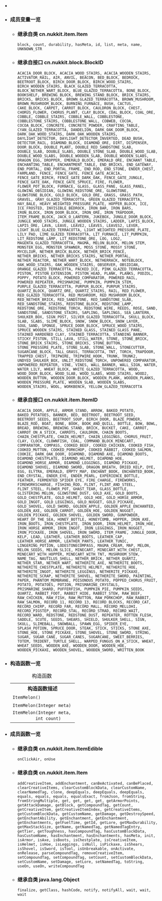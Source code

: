 <div class="summary">
<ul class="blockList">
<li class="blockList">  
<li class="blockList"><a name="field.summary">
<!--   -->
</a>
<h3>成员变量一览</h3>
<ul class="blockList">
<li class="blockList"><a name="fields.inherited.from.class.cn.nukkit.item.Item">
<!--   -->
</a>
<h3>继承自类 cn.nukkit.item.<a  title="class in cn.nukkit.item">Item</a></h3>
<code><a >block</a>, <a >count</a>, <a >durability</a>, <a >hasMeta</a>, <a >id</a>, <a >list</a>, <a >meta</a>, <a >name</a>, <a >UNKNOWN_STR</a></code></li>
</ul>
<ul class="blockList">
<li class="blockList"><a name="fields.inherited.from.class.cn.nukkit.block.BlockID">
<!--   -->
</a>
<h3>继承自接口 cn.nukkit.block.<a  title="interface in cn.nukkit.block">BlockID</a></h3>
<code><a >ACACIA_DOOR_BLOCK</a>, <a >ACACIA_WOOD_STAIRS</a>, <a >ACACIA_WOODEN_STAIRS</a>, <a >ACTIVATOR_RAIL</a>, <a >AIR</a>, <a >ANVIL</a>, <a >BEACON</a>, <a >BED_BLOCK</a>, <a >BEDROCK</a>, <a >BEETROOT_BLOCK</a>, <a >BIRCH_DOOR_BLOCK</a>, <a >BIRCH_WOOD_STAIRS</a>, <a >BIRCH_WOODEN_STAIRS</a>, <a >BLACK_GLAZED_TERRACOTTA</a>, <a >BLOCK_NETHER_WART_BLOCK</a>, <a >BLUE_GLAZED_TERRACOTTA</a>, <a >BONE_BLOCK</a>, <a >BOOKSHELF</a>, <a >BREWING_BLOCK</a>, <a >BREWING_STAND_BLOCK</a>, <a >BRICK_STAIRS</a>, <a >BRICKS</a>, <a >BRICKS_BLOCK</a>, <a >BROWN_GLAZED_TERRACOTTA</a>, <a >BROWN_MUSHROOM</a>, <a >BROWN_MUSHROOM_BLOCK</a>, <a >BURNING_FURNACE</a>, <a >BUSH</a>, <a >CACTUS</a>, <a >CAKE_BLOCK</a>, <a >CARPET</a>, <a >CARROT_BLOCK</a>, <a >CAULDRON_BLOCK</a>, <a >CHEST</a>, <a >CHORUS_FLOWER</a>, <a >CHORUS_PLANT</a>, <a >CLAY_BLOCK</a>, <a >COAL_BLOCK</a>, <a >COAL_ORE</a>, <a >COBBLE</a>, <a >COBBLE_STAIRS</a>, <a >COBBLE_WALL</a>, <a >COBBLESTONE</a>, <a >COBBLESTONE_STAIRS</a>, <a >COBBLESTONE_WALL</a>, <a >COBWEB</a>, <a >COCOA</a>, <a >COCOA_BLOCK</a>, <a >CONCRETE</a>, <a >CONCRETE_POWDER</a>, <a >CRAFTING_TABLE</a>, <a >CYAN_GLAZED_TERRACOTTA</a>, <a >DANDELION</a>, <a >DARK_OAK_DOOR_BLOCK</a>, <a >DARK_OAK_WOOD_STAIRS</a>, <a >DARK_OAK_WOODEN_STAIRS</a>, <a >DAYLIGHT_DETECTOR</a>, <a >DAYLIGHT_DETECTOR_INVERTED</a>, <a >DEAD_BUSH</a>, <a >DETECTOR_RAIL</a>, <a >DIAMOND_BLOCK</a>, <a >DIAMOND_ORE</a>, <a >DIRT</a>, <a >DISPENSER</a>, <a >DOOR_BLOCK</a>, <a >DOUBLE_PLANT</a>, <a >DOUBLE_RED_SANDSTONE_SLAB</a>, <a >DOUBLE_SLAB</a>, <a >DOUBLE_SLABS</a>, <a >DOUBLE_STONE_SLAB</a>, <a >DOUBLE_WOOD_SLAB</a>, <a >DOUBLE_WOOD_SLABS</a>, <a >DOUBLE_WOODEN_SLAB</a>, <a >DOUBLE_WOODEN_SLABS</a>, <a >DRAGON_EGG</a>, <a >DROPPER</a>, <a >EMERALD_BLOCK</a>, <a >EMERALD_ORE</a>, <a >ENCHANT_TABLE</a>, <a >ENCHANTING_TABLE</a>, <a >ENCHANTMENT_TABLE</a>, <a >END_BRICKS</a>, <a >END_GATEWAY</a>, <a >END_PORTAL</a>, <a >END_PORTAL_FRAME</a>, <a >END_ROD</a>, <a >END_STONE</a>, <a >ENDER_CHEST</a>, <a >FARMLAND</a>, <a >FENCE</a>, <a >FENCE_GATE</a>, <a >FENCE_GATE_ACACIA</a>, <a >FENCE_GATE_BIRCH</a>, <a >FENCE_GATE_DARK_OAK</a>, <a >FENCE_GATE_JUNGLE</a>, <a >FENCE_GATE_OAK</a>, <a >FENCE_GATE_SPRUCE</a>, <a >FIRE</a>, <a >FLOWER</a>, <a >FLOWER_POT_BLOCK</a>, <a >FURNACE</a>, <a >GLASS</a>, <a >GLASS_PANE</a>, <a >GLASS_PANEL</a>, <a >GLOWING_OBSIDIAN</a>, <a >GLOWING_REDSTONE_ORE</a>, <a >GLOWSTONE</a>, <a >GLOWSTONE_BLOCK</a>, <a >GOLD_BLOCK</a>, <a >GOLD_ORE</a>, <a >GRASS</a>, <a >GRASS_PATH</a>, <a >GRAVEL</a>, <a >GRAY_GLAZED_TERRACOTTA</a>, <a >GREEN_GLAZED_TERRACOTTA</a>, <a >HAY_BALE</a>, <a >HEAVY_WEIGHTED_PRESSURE_PLATE</a>, <a >HOPPER_BLOCK</a>, <a >ICE</a>, <a >ICE_FROSTED</a>, <a >INVISIBLE_BEDROCK</a>, <a >IRON_BAR</a>, <a >IRON_BARS</a>, <a >IRON_BLOCK</a>, <a >IRON_DOOR_BLOCK</a>, <a >IRON_ORE</a>, <a >IRON_TRAPDOOR</a>, <a >ITEM_FRAME_BLOCK</a>, <a >JACK_O_LANTERN</a>, <a >JUKEBOX</a>, <a >JUNGLE_DOOR_BLOCK</a>, <a >JUNGLE_WOOD_STAIRS</a>, <a >JUNGLE_WOODEN_STAIRS</a>, <a >LADDER</a>, <a >LAPIS_BLOCK</a>, <a >LAPIS_ORE</a>, <a >LAVA</a>, <a >LEAVE</a>, <a >LEAVE2</a>, <a >LEAVES</a>, <a >LEAVES2</a>, <a >LEVER</a>, <a >LIGHT_BLUE_GLAZED_TERRACOTTA</a>, <a >LIGHT_WEIGHTED_PRESSURE_PLATE</a>, <a >LILY_PAD</a>, <a >LIME_GLAZED_TERRACOTTA</a>, <a >LIT_FURNACE</a>, <a >LIT_PUMPKIN</a>, <a >LIT_REDSTONE_LAMP</a>, <a >LIT_REDSTONE_ORE</a>, <a >LOG</a>, <a >LOG2</a>, <a >MAGENTA_GLAZED_TERRACOTTA</a>, <a >MAGMA</a>, <a >MELON_BLOCK</a>, <a >MELON_STEM</a>, <a >MONSTER_EGG</a>, <a >MONSTER_SPAWNER</a>, <a >MOSS_STONE</a>, <a >MOSSY_STONE</a>, <a >MYCELIUM</a>, <a >NETHER_BRICK_BLOCK</a>, <a >NETHER_BRICK_FENCE</a>, <a >NETHER_BRICKS</a>, <a >NETHER_BRICKS_STAIRS</a>, <a >NETHER_PORTAL</a>, <a >NETHER_REACTOR</a>, <a >NETHER_WART_BLOCK</a>, <a >NETHERRACK</a>, <a >NOTEBLOCK</a>, <a >OAK_WOOD_STAIRS</a>, <a >OAK_WOODEN_STAIRS</a>, <a >OBSERVER</a>, <a >OBSIDIAN</a>, <a >ORANGE_GLAZED_TERRACOTTA</a>, <a >PACKED_ICE</a>, <a >PINK_GLAZED_TERRACOTTA</a>, <a >PISTON</a>, <a >PISTON_EXTENSION</a>, <a >PISTON_HEAD</a>, <a >PLANK</a>, <a >PLANKS</a>, <a >PODZOL</a>, <a >POPPY</a>, <a >POTATO_BLOCK</a>, <a >POWERED_COMPARATOR</a>, <a >POWERED_RAIL</a>, <a >POWERED_REPEATER</a>, <a >PRISMARINE</a>, <a >PUMPKIN</a>, <a >PUMPKIN_STEM</a>, <a >PURPLE_GLAZED_TERRACOTTA</a>, <a >PURPUR_BLOCK</a>, <a >PURPUR_STAIRS</a>, <a >QUARTZ_BLOCK</a>, <a >QUARTZ_ORE</a>, <a >QUARTZ_STAIRS</a>, <a >RAIL</a>, <a >RED_FLOWER</a>, <a >RED_GLAZED_TERRACOTTA</a>, <a >RED_MUSHROOM</a>, <a >RED_MUSHROOM_BLOCK</a>, <a >RED_NETHER_BRICK</a>, <a >RED_SANDSTONE</a>, <a >RED_SANDSTONE_SLAB</a>, <a >RED_SANDSTONE_STAIRS</a>, <a >REDSTONE_BLOCK</a>, <a >REDSTONE_LAMP</a>, <a >REDSTONE_ORE</a>, <a >REDSTONE_TORCH</a>, <a >REDSTONE_WIRE</a>, <a >REEDS</a>, <a >ROSE</a>, <a >SAND</a>, <a >SANDSTONE</a>, <a >SANDSTONE_STAIRS</a>, <a >SAPLING</a>, <a >SAPLINGS</a>, <a >SEA_LANTERN</a>, <a >SHULKER_BOX</a>, <a >SIGN_POST</a>, <a >SILVER_GLAZED_TERRACOTTA</a>, <a >SKULL_BLOCK</a>, <a >SLAB</a>, <a >SLABS</a>, <a >SLIME_BLOCK</a>, <a >SNOW</a>, <a >SNOW_BLOCK</a>, <a >SNOW_LAYER</a>, <a >SOUL_SAND</a>, <a >SPONGE</a>, <a >SPRUCE_DOOR_BLOCK</a>, <a >SPRUCE_WOOD_STAIRS</a>, <a >SPRUCE_WOODEN_STAIRS</a>, <a >STAINED_GLASS</a>, <a >STAINED_GLASS_PANE</a>, <a >STAINED_HARDENED_CLAY</a>, <a >STAINED_TERRACOTTA</a>, <a >STANDING_BANNER</a>, <a >STICKY_PISTON</a>, <a >STILL_LAVA</a>, <a >STILL_WATER</a>, <a >STONE</a>, <a >STONE_BRICK</a>, <a >STONE_BRICK_STAIRS</a>, <a >STONE_BRICKS</a>, <a >STONE_BUTTON</a>, <a >STONE_PRESSURE_PLATE</a>, <a >STONE_SLAB</a>, <a >STONE_WALL</a>, <a >STONECUTTER</a>, <a >SUGARCANE_BLOCK</a>, <a >TALL_GRASS</a>, <a >TERRACOTTA</a>, <a >TNT</a>, <a >TORCH</a>, <a >TRAPDOOR</a>, <a >TRAPPED_CHEST</a>, <a >TRIPWIRE</a>, <a >TRIPWIRE_HOOK</a>, <a >TRUNK</a>, <a >TRUNK2</a>, <a >UNDYED_SHULKER_BOX</a>, <a >UNLIT_REDSTONE_TORCH</a>, <a >UNPOWERED_COMPARATOR</a>, <a >UNPOWERED_REPEATER</a>, <a >VINE</a>, <a >VINES</a>, <a >WALL_BANNER</a>, <a >WALL_SIGN</a>, <a >WATER</a>, <a >WATER_LILY</a>, <a >WHEAT_BLOCK</a>, <a >WHITE_GLAZED_TERRACOTTA</a>, <a >WOOD</a>, <a >WOOD_DOOR_BLOCK</a>, <a >WOOD_SLAB</a>, <a >WOOD_SLABS</a>, <a >WOOD_STAIRS</a>, <a >WOOD2</a>, <a >WOODEN_BUTTON</a>, <a >WOODEN_DOOR_BLOCK</a>, <a >WOODEN_PLANK</a>, <a >WOODEN_PLANKS</a>, <a >WOODEN_PRESSURE_PLATE</a>, <a >WOODEN_SLAB</a>, <a >WOODEN_SLABS</a>, <a >WOODEN_STAIRS</a>, <a >WOOL</a>, <a >WORKBENCH</a>, <a >YELLOW_GLAZED_TERRACOTTA</a></code></li>
</ul>
<ul class="blockList">
<li class="blockList"><a name="fields.inherited.from.class.cn.nukkit.item.ItemID">
<!--   -->
</a>
<h3>继承自接口 cn.nukkit.item.<a  title="interface in cn.nukkit.item">ItemID</a></h3>
<code><a >ACACIA_DOOR</a>, <a >APPLE</a>, <a >ARMOR_STAND</a>, <a >ARROW</a>, <a >BAKED_POTATO</a>, <a >BAKED_POTATOES</a>, <a >BANNER</a>, <a >BED</a>, <a >BEETROOT</a>, <a >BEETROOT_SEED</a>, <a >BEETROOT_SEEDS</a>, <a >BEETROOT_SOUP</a>, <a >BIRCH_DOOR</a>, <a >BLAZE_POWDER</a>, <a >BLAZE_ROD</a>, <a >BOAT</a>, <a >BONE</a>, <a >BOOK</a>, <a >BOOK_AND_QUILL</a>, <a >BOTTLE</a>, <a >BOW</a>, <a >BOWL</a>, <a >BREAD</a>, <a >BREWING</a>, <a >BREWING_STAND</a>, <a >BRICK</a>, <a >BUCKET</a>, <a >CAKE</a>, <a >CARROT</a>, <a >CARROT_ON_A_STICK</a>, <a >CARROTS</a>, <a >CAULDRON</a>, <a >CHAIN_BOOTS</a>, <a >CHAIN_CHESTPLATE</a>, <a >CHAIN_HELMET</a>, <a >CHAIN_LEGGINGS</a>, <a >CHORUS_FRUIT</a>, <a >CLAY</a>, <a >CLOCK</a>, <a >CLOWNFISH</a>, <a >COAL</a>, <a >COMMAND_BLOCK_MINECART</a>, <a >COMPARATOR</a>, <a >COMPASS</a>, <a >COOKED_BEEF</a>, <a >COOKED_CHICKEN</a>, <a >COOKED_FISH</a>, <a >COOKED_MUTTON</a>, <a >COOKED_PORKCHOP</a>, <a >COOKED_RABBIT</a>, <a >COOKED_SALMON</a>, <a >COOKIE</a>, <a >DARK_OAK_DOOR</a>, <a >DIAMOND</a>, <a >DIAMOND_AXE</a>, <a >DIAMOND_BOOTS</a>, <a >DIAMOND_CHESTPLATE</a>, <a >DIAMOND_HELMET</a>, <a >DIAMOND_HOE</a>, <a >DIAMOND_HORSE_ARMOR</a>, <a >DIAMOND_LEGGINGS</a>, <a >DIAMOND_PICKAXE</a>, <a >DIAMOND_SHOVEL</a>, <a >DIAMOND_SWORD</a>, <a >DRAGON_BREATH</a>, <a >DRIED_KELP</a>, <a >DYE</a>, <a >EGG</a>, <a >ELYTRA</a>, <a >EMERALD</a>, <a >EMPTY_MAP</a>, <a >ENCHANT_BOOK</a>, <a >ENCHANTED_BOOK</a>, <a >END_CRYSTAL</a>, <a >ENDER_EYE</a>, <a >ENDER_PEARL</a>, <a >EXPERIENCE_BOTTLE</a>, <a >FEATHER</a>, <a >FERMENTED_SPIDER_EYE</a>, <a >FIRE_CHARGE</a>, <a >FIREWORKS</a>, <a >FIREWORKSCHARGE</a>, <a >FISHING_ROD</a>, <a >FLINT</a>, <a >FLINT_AND_STEEL</a>, <a >FLINT_STEEL</a>, <a >FLOWER_POT</a>, <a >GHAST_TEAR</a>, <a >GLASS_BOTTLE</a>, <a >GLISTERING_MELON</a>, <a >GLOWSTONE_DUST</a>, <a >GOLD_AXE</a>, <a >GOLD_BOOTS</a>, <a >GOLD_CHESTPLATE</a>, <a >GOLD_HELMET</a>, <a >GOLD_HOE</a>, <a >GOLD_HORSE_ARMOR</a>, <a >GOLD_INGOT</a>, <a >GOLD_LEGGINGS</a>, <a >GOLD_NUGGET</a>, <a >GOLD_PICKAXE</a>, <a >GOLD_SHOVEL</a>, <a >GOLD_SWORD</a>, <a >GOLDEN_APPLE</a>, <a >GOLDEN_APPLE_ENCHANTED</a>, <a >GOLDEN_AXE</a>, <a >GOLDEN_CARROT</a>, <a >GOLDEN_HOE</a>, <a >GOLDEN_NUGGET</a>, <a >GOLDEN_PICKAXE</a>, <a >GOLDEN_SHOVEL</a>, <a >GOLDEN_SWORD</a>, <a >GUNPOWDER</a>, <a >HEART_OF_THE_SEA</a>, <a >HONEY_BOTTLE</a>, <a >HONEYCOMB</a>, <a >HOPPER</a>, <a >IRON_AXE</a>, <a >IRON_BOOTS</a>, <a >IRON_CHESTPLATE</a>, <a >IRON_DOOR</a>, <a >IRON_HELMET</a>, <a >IRON_HOE</a>, <a >IRON_HORSE_ARMOR</a>, <a >IRON_INGOT</a>, <a >IRON_LEGGINGS</a>, <a >IRON_NUGGET</a>, <a >IRON_PICKAXE</a>, <a >IRON_SHOVEL</a>, <a >IRON_SWORD</a>, <a >ITEM_FRAME</a>, <a >JUNGLE_DOOR</a>, <a >KELP</a>, <a >LEAD</a>, <a >LEATHER</a>, <a >LEATHER_BOOTS</a>, <a >LEATHER_CAP</a>, <a >LEATHER_HORSE_ARMOR</a>, <a >LEATHER_PANTS</a>, <a >LEATHER_TUNIC</a>, <a >LINGERING_POTION</a>, <a >LODESTONECOMPASS</a>, <a >MAGMA_CREAM</a>, <a >MAP</a>, <a >MELON</a>, <a >MELON_SEEDS</a>, <a >MELON_SLICE</a>, <a >MINECART</a>, <a >MINECART_WITH_CHEST</a>, <a >MINECART_WITH_HOPPER</a>, <a >MINECART_WITH_TNT</a>, <a >MUSHROOM_STEW</a>, <a >NAME_TAG</a>, <a >NAUTILUS_SHELL</a>, <a >NETHER_BRICK</a>, <a >NETHER_QUARTZ</a>, <a >NETHER_STAR</a>, <a >NETHER_WART</a>, <a >NETHERITE_AXE</a>, <a >NETHERITE_BOOTS</a>, <a >NETHERITE_CHESTPLATE</a>, <a >NETHERITE_HELMET</a>, <a >NETHERITE_HOE</a>, <a >NETHERITE_INGOT</a>, <a >NETHERITE_LEGGINGS</a>, <a >NETHERITE_PICKAXE</a>, <a >NETHERITE_SCRAP</a>, <a >NETHERITE_SHOVEL</a>, <a >NETHERITE_SWORD</a>, <a >PAINTING</a>, <a >PAPER</a>, <a >PHANTOM_MEMBRANE</a>, <a >POISONOUS_POTATO</a>, <a >POPPED_CHORUS_FRUIT</a>, <a >POTATO</a>, <a >POTATOES</a>, <a >POTION</a>, <a >PRISMARINE_CRYSTALS</a>, <a >PRISMARINE_SHARD</a>, <a >PUFFERFISH</a>, <a >PUMPKIN_PIE</a>, <a >PUMPKIN_SEEDS</a>, <a >QUARTZ</a>, <a >RABBIT_FOOT</a>, <a >RABBIT_HIDE</a>, <a >RABBIT_STEW</a>, <a >RAW_BEEF</a>, <a >RAW_CHICKEN</a>, <a >RAW_FISH</a>, <a >RAW_MUTTON</a>, <a >RAW_PORKCHOP</a>, <a >RAW_RABBIT</a>, <a >RAW_SALMON</a>, <a >RECORD_11</a>, <a >RECORD_13</a>, <a >RECORD_BLOCKS</a>, <a >RECORD_CAT</a>, <a >RECORD_CHIRP</a>, <a >RECORD_FAR</a>, <a >RECORD_MALL</a>, <a >RECORD_MELLOHI</a>, <a >RECORD_PIGSTEP</a>, <a >RECORD_STAL</a>, <a >RECORD_STRAD</a>, <a >RECORD_WAIT</a>, <a >RECORD_WARD</a>, <a >REDSTONE</a>, <a >REDSTONE_DUST</a>, <a >REPEATER</a>, <a >ROTTEN_FLESH</a>, <a >SADDLE</a>, <a >SCUTE</a>, <a >SEEDS</a>, <a >SHEARS</a>, <a >SHIELD</a>, <a >SHULKER_SHELL</a>, <a >SIGN</a>, <a >SKULL</a>, <a >SLIMEBALL</a>, <a >SNOWBALL</a>, <a >SPAWN_EGG</a>, <a >SPIDER_EYE</a>, <a >SPLASH_POTION</a>, <a >SPRUCE_DOOR</a>, <a >STEAK</a>, <a >STICK</a>, <a >STICKS</a>, <a >STONE_AXE</a>, <a >STONE_HOE</a>, <a >STONE_PICKAXE</a>, <a >STONE_SHOVEL</a>, <a >STONE_SWORD</a>, <a >STRING</a>, <a >SUGAR</a>, <a >SUGAR_CANE</a>, <a >SUGAR_CANES</a>, <a >SUGARCANE</a>, <a >SWEET_BERRIES</a>, <a >TOTEM</a>, <a >TRIDENT</a>, <a >TURTLE_SHELL</a>, <a >WARPED_FUNGUS_ON_A_STICK</a>, <a >WHEAT</a>, <a >WHEAT_SEEDS</a>, <a >WOODEN_AXE</a>, <a >WOODEN_DOOR</a>, <a >WOODEN_HOE</a>, <a >WOODEN_PICKAXE</a>, <a >WOODEN_SHOVEL</a>, <a >WOODEN_SWORD</a>, <a >WRITTEN_BOOK</a></code></li>
</ul>
</li>
</ul>
<!-- ======== CONSTRUCTOR SUMMARY ======== -->
<ul class="blockList">
<li class="blockList"><a name="constructor.summary">
<!--   -->
</a>
<h3>构造函数一览</h3>
<table class="memberSummary" border="0" cellpadding="3" cellspacing="0" summary="Constructor Summary table, listing constructors, and an explanation">
<caption><span>构造函数</span><span class="tabEnd"> </span></caption>
<tr>
<th>构造函数描述</th>
</tr>
<tr class="altColor">
<td class="colOne"><code><span class="memberNameLink"><a >ItemMelon</a></span>()</code> </td>
</tr>
<tr class="rowColor">
<td class="colOne"><code><span class="memberNameLink"><a >ItemMelon</a></span>(<a  title="class or interface in java.lang">Integer</a> meta)</code> </td>
</tr>
<tr class="altColor">
<td class="colOne"><code><span class="memberNameLink"><a >ItemMelon</a></span>(<a  title="class or interface in java.lang">Integer</a> meta,
         int count)</code> </td>
</tr>
</table>
</li>
</ul>
<!-- ========== METHOD SUMMARY =========== -->
<ul class="blockList">
<li class="blockList"><a name="method.summary">
<!--   -->
</a>
<h3>成员函数一览</h3>
<ul class="blockList">
<li class="blockList"><a name="methods.inherited.from.class.cn.nukkit.item.ItemEdible">
<!--   -->
</a>
<h3>继承自类 cn.nukkit.item.<a  title="class in cn.nukkit.item">ItemEdible</a></h3>
<code><a >onClickAir</a>, <a >onUse</a></code></li>
</ul>
<ul class="blockList">
<li class="blockList"><a name="methods.inherited.from.class.cn.nukkit.item.Item">
<!--   -->
</a>
<h3>继承自类 cn.nukkit.item.<a  title="class in cn.nukkit.item">Item</a></h3>
<code><a >addCreativeItem</a>, <a >addEnchantment</a>, <a >canBeActivated</a>, <a >canBePlaced</a>, <a >clearCreativeItems</a>, <a >clearCustomBlockData</a>, <a >clearCustomName</a>, <a >clearNamedTag</a>, <a >clone</a>, <a >deepEquals</a>, <a >deepEquals</a>, <a >deepEquals</a>, <a >equals</a>, <a >equals</a>, <a >equals</a>, <a >equalsExact</a>, <a >fromJson</a>, <a >fromString</a>, <a >fromStringMultiple</a>, <a >get</a>, <a >get</a>, <a >get</a>, <a >get</a>, <a >getArmorPoints</a>, <a >getAttackDamage</a>, <a >getBlock</a>, <a >getCompoundTag</a>, <a >getCount</a>, <a >getCreativeItem</a>, <a >getCreativeItemIndex</a>, <a >getCreativeItems</a>, <a >getCustomBlockData</a>, <a >getCustomName</a>, <a >getDamage</a>, <a >getDestroySpeed</a>, <a >getEnchantAbility</a>, <a >getEnchantment</a>, <a >getEnchantment</a>, <a >getEnchantments</a>, <a >getFuelTime</a>, <a >getId</a>, <a >getLore</a>, <a >getMaxDurability</a>, <a >getMaxStackSize</a>, <a >getName</a>, <a >getNamedTag</a>, <a >getNamedTagEntry</a>, <a >getTier</a>, <a >getToughness</a>, <a >hasCompoundTag</a>, <a >hasCustomBlockData</a>, <a >hasCustomName</a>, <a >hasEnchantment</a>, <a >hasEnchantments</a>, <a >hasMeta</a>, <a >init</a>, <a >isArmor</a>, <a >isAxe</a>, <a >isBoots</a>, <a >isChestplate</a>, <a >isCreativeItem</a>, <a >isHelmet</a>, <a >isHoe</a>, <a >isLeggings</a>, <a >isNull</a>, <a >isPickaxe</a>, <a >isShears</a>, <a >isShovel</a>, <a >isSword</a>, <a >isTool</a>, <a >isUnbreakable</a>, <a >onActivate</a>, <a >onRelease</a>, <a >parseCompoundTag</a>, <a >removeCreativeItem</a>, <a >setCompoundTag</a>, <a >setCompoundTag</a>, <a >setCount</a>, <a >setCustomBlockData</a>, <a >setCustomName</a>, <a >setDamage</a>, <a >setLore</a>, <a >setNamedTag</a>, <a >toString</a>, <a >useOn</a>, <a >useOn</a>, <a >writeCompoundTag</a></code></li>
</ul>
<ul class="blockList">
<li class="blockList"><a name="methods.inherited.from.class.java.lang.Object">
<!--   -->
</a>
<h3>继承自类 java.lang.<a  title="class or interface in java.lang">Object</a></h3>
<code><a  title="class or interface in java.lang">finalize</a>, <a  title="class or interface in java.lang">getClass</a>, <a  title="class or interface in java.lang">hashCode</a>, <a  title="class or interface in java.lang">notify</a>, <a  title="class or interface in java.lang">notifyAll</a>, <a  title="class or interface in java.lang">wait</a>, <a  title="class or interface in java.lang">wait</a>, <a  title="class or interface in java.lang">wait</a></code></li>
</ul>
</li>
</ul>
</li>
</ul>
</div>
